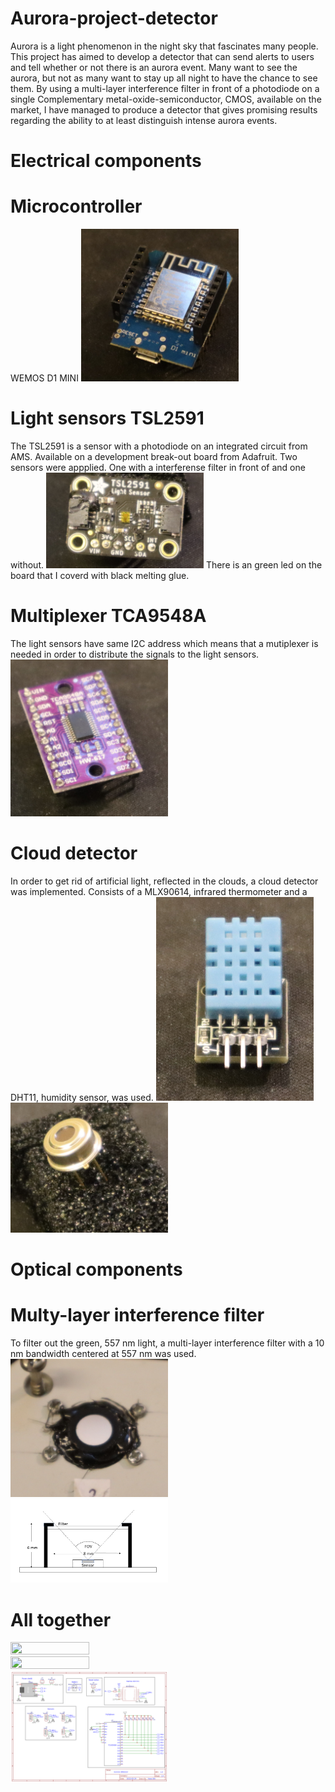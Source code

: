 # Aurora-project-detector
Aurora is a light phenomenon in the night sky that fascinates many people. This project has aimed to develop a detector that can send alerts to users and tell whether or not there is an aurora event. Many want to see the aurora, but not as many want to stay up all night to have the chance to see them. 
By using a multi-layer interference filter in front of a photodiode on a single Complementary metal-oxide-semiconductor, CMOS, available on the market, I have managed to produce a detector that gives promising results regarding the ability to at least distinguish intense aurora events. 
# Electrical components
# Microcontroller
WEMOS D1 MINI
<img src="Pictures/WEMOS_D1_MINI.JPG" width=50% height=50%>
# Light sensors TSL2591
The TSL2591 is a sensor with a photodiode on an integrated circuit from AMS. Available on a development break-out board from Adafruit.
Two sensors were appplied. One with a interferense filter in front of and one without.
<img src="Pictures/TSL2591 (2).JPG" width=50% height=50%>
There is an green led on the board that I coverd with black melting glue.
# Multiplexer TCA9548A
The light sensors have same I2C address which means that a mutiplexer is needed in order to distribute the signals to the light sensors.
<img src="Pictures/TCA9548A.JPG" width=50% height=50%>
# Cloud detector
In order to get rid of artificial light, reflected in the clouds, a cloud detector was implemented. 
Consists of a MLX90614, infrared thermometer and a DHT11, humidity sensor, was used.
<img src="Pictures/DHT11.JPG" width=50% height=50%>
<img src="Pictures/MLX90614.JPG" width=50% height=50%>

# Optical components
# Multy-layer interference filter
To filter out the green, 557 nm light, a multi-layer interference filter with a 10 nm bandwidth centered at 557 nm was used. 
<img src="Pictures/Filter_on_box.JPG" width=50% height=50%>
<img src="Pictures/Filter.png" width=50% height=50%>

# All together
<img src="Pictures/OPEN_BOX.JPG" width=50% height=50%>
<img src="Pictures/Box.JPG" width=50% height=50%>
<img src="Pictures/Schematic_Aurora detector without gsm 1_2022-05-24.png" width=50% height=50%>
